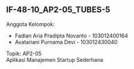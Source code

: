 ## **IF-48-10_AP2-05_TUBES-5**

Anggota Kelompok:
*  Fadlan Aria Pradipta Novanto - 103012400164
*  Avatariani Purnama Devi - 103012430040

Topik: AP2-05  
Aplikasi Manajemen Startup Sederhana
